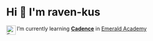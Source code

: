 <h1>Hi 👋 I'm raven-kus</h1>

I’m currently learning [**Cadence**](https://docs.onflow.org/cadence/language/) in 
<a href="https://ecdao.org/"> <img align="left" src="https://avatars.githubusercontent.com/u/100654804?s=200&v=4" width="25" height="25" alt="EmeraldDAO" /></a> [Emerald Academy](https://academy.ecdao.org/)
